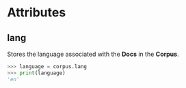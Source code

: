 # Attributes

## lang

Stores the language associated with the **Docs** in the **Corpus**.

```python
>>> language = corpus.lang
>>> print(language)
'en'
```

